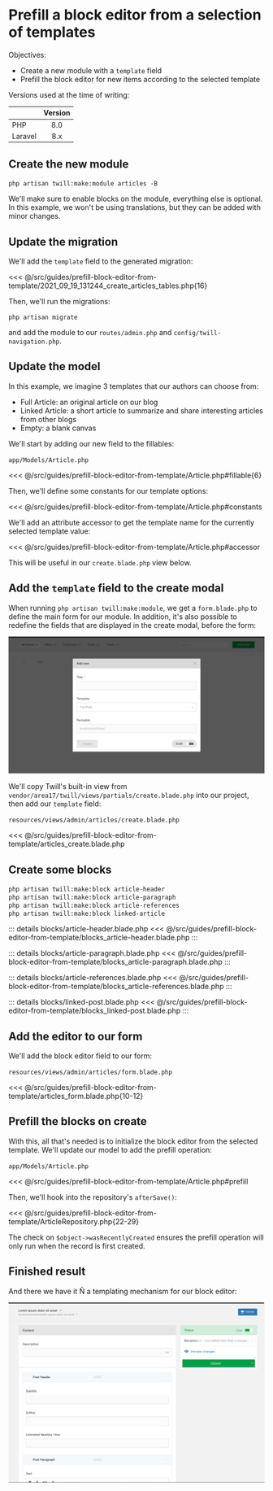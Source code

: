 # Prefill a block editor from a selection of templates

Objectives:

- Create a new module with a `template` field
- Prefill the block editor for new items according to the selected template

Versions used at the time of writing:

|            | Version |
|:-----------|:-------:|
| PHP        | 8.0     |
| Laravel    | 8.x     |

## Create the new module

```
php artisan twill:make:module articles -B
```

We'll make sure to enable blocks on the module, everything else is optional. In this example, we won't be using
translations, but they can be added with minor changes.


## Update the migration

We'll add the `template` field to the generated migration:

<<< @/src/guides/prefill-block-editor-from-template/2021_09_19_131244_create_articles_tables.php{16}

Then, we'll run the migrations:
```
php artisan migrate
```

and add the module to our `routes/admin.php` and `config/twill-navigation.php`.


## Update the model

In this example, we imagine 3 templates that our authors can choose from:

- Full Article: an original article on our blog
- Linked Article: a short article to summarize and share interesting articles from other blogs
- Empty: a blank canvas


We'll start by adding our new field to the fillables:

`app/Models/Article.php`

<<< @/src/guides/prefill-block-editor-from-template/Article.php#fillable{6}

Then, we'll define some constants for our template options:

<<< @/src/guides/prefill-block-editor-from-template/Article.php#constants

We'll add an attribute accessor to get the template name for the currently selected template value:

<<< @/src/guides/prefill-block-editor-from-template/Article.php#accessor

This will be useful in our `create.blade.php` view below.

## Add the `template` field to the create modal

When running `php artisan twill:make:module`, we get a `form.blade.php` to define the main form for our module. In addition, it's also possible to redefine the fields that are displayed in the create modal, before the form:

![01-create-modal](./prefill-block-editor-from-template/create-modal.png)

We'll copy Twill's built-in view from `vendor/area17/twill/views/partials/create.blade.php` into our project, then add our `template` field:

`resources/views/admin/articles/create.blade.php`

<<< @/src/guides/prefill-block-editor-from-template/articles_create.blade.php

## Create some blocks

```
php artisan twill:make:block article-header
php artisan twill:make:block article-paragraph
php artisan twill:make:block article-references
php artisan twill:make:block linked-article
```

::: details blocks/article-header.blade.php
<<< @/src/guides/prefill-block-editor-from-template/blocks_article-header.blade.php
:::

::: details blocks/article-paragraph.blade.php
<<< @/src/guides/prefill-block-editor-from-template/blocks_article-paragraph.blade.php
:::

::: details blocks/article-references.blade.php
<<< @/src/guides/prefill-block-editor-from-template/blocks_article-references.blade.php
:::

::: details blocks/linked-post.blade.php
<<< @/src/guides/prefill-block-editor-from-template/blocks_linked-post.blade.php
:::

## Add the editor to our form

We'll add the block editor field to our form:

`resources/views/admin/articles/form.blade.php`

<<< @/src/guides/prefill-block-editor-from-template/articles_form.blade.php{10-12}

## Prefill the blocks on create

With this, all that's needed is to initialize the block editor from the selected template. We'll update our model to add the prefill operation:

`app/Models/Article.php`

<<< @/src/guides/prefill-block-editor-from-template/Article.php#prefill

Then, we'll hook into the repository's `afterSave()`:

<<< @/src/guides/prefill-block-editor-from-template/ArticleRepository.php{22-29}

The check on `$object->wasRecentlyCreated` ensures the prefill operation will only run when the record is first created.

## Finished result

And there we have it Ñ a templating mechanism for our block editor:

![02-edit-form](./prefill-block-editor-from-template/final.png)
